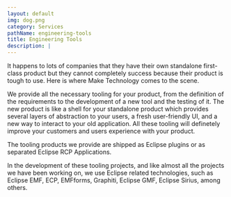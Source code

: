 ```yaml
---
layout: default
img: dog.png
category: Services
pathName: engineering-tools
title: Engineering Tools
description: |
---
```

  It happens to lots of companies that they have their own standalone first-class product but they cannot completely success because their product is tough to use. Here is where Make Technology comes to the scene. 

  We provide all the necessary tooling for your product, from the definition of the requirements to the development of a new tool and the testing of it. The new product is like a shell for your standalone product which provides several layers of abstraction to your users, a fresh user-friendly UI, and a new way to interact to your old application. All these tooling will definetely improve your customers and users experience with your product.

  The tooling products we provide are shipped as Eclipse plugins or as separated Eclipse RCP Applications.

  In the development of these tooling projects, and like almost all the projects we have been working on, we use Eclipse related technologies, such as Eclipse EMF, ECP, EMFforms, Graphiti, Eclipse GMF, Eclipse Sirius, among others.
